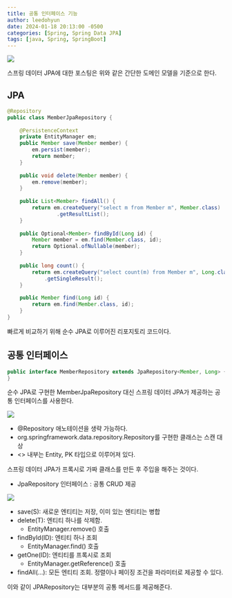 ```yaml
---
title: 공통 인터페이스 기능
author: leedohyun
date: 2024-01-18 20:13:00 -0500
categories: [Spring, Spring Data JPA]
tags: [java, Spring, SpringBoot]
---
```


 ![](https://blog.kakaocdn.net/dn/bXiQln/btsFcDYFumD/Y4BDnSHlVFu5qjdfkBlCCK/img.png)

스프링 데이터 JPA에 대한 포스팅은 위와 같은 간단한 도메인 모델을 기준으로 한다.

## JPA

```java
@Repository  
public class MemberJpaRepository {  
  
	@PersistenceContext  
	private EntityManager em;  
	public Member save(Member member) {  
		em.persist(member);  
		return member;  
	}  
	
	public void delete(Member member) {  
		em.remove(member);  
	}  
	
	public List<Member> findAll() {  
		return em.createQuery("select m from Member m", Member.class)  
				.getResultList();  
	}  
	
	public Optional<Member> findById(Long id) {  
		Member member = em.find(Member.class, id);  
		return Optional.ofNullable(member);  
	}  
	
	public long count() {  
		return em.createQuery("select count(m) from Member m", Long.class)  
			.getSingleResult();  
	}  
	
	public Member find(Long id) {  
		return em.find(Member.class, id);  
	}  
}
```

빠르게 비교하기 위해 순수 JPA로 이루어진 리포지토리 코드이다.

## 공통 인터페이스

```java
public interface MemberRepository extends JpaRepository<Member, Long> {
}
```

순수 JPA로 구현한 MemberJpaRepository 대신 스프링 데이터 JPA가 제공하는 공통 인터페이스를 사용한다.

![](https://blog.kakaocdn.net/dn/tXvXQ/btsFdY9bmT6/M2NkGAsHzCxpAFikkjaYk0/img.png)

- @Repository 애노테이션을 생략 가능하다.
- org.springframework.data.repository.Repository를 구현한 클래스는 스캔 대상
- <> 내부는 Entity, PK 타입으로 이루어져 있다.

스프링 데이터 JPA가 프록시로 가짜 클래스를 만든 후 주입을 해주는 것이다.

- JpaRepository 인터페이스 : 공통 CRUD 제공

![](https://blog.kakaocdn.net/dn/cneXXy/btsFaO08nsH/6OwaOTaKt0MiuV9h8mkyKK/img.png)

- save(S): 새로운 엔티티는 저장, 이미 있는 엔티티는 병합
- delete(T): 엔티티 하나를 삭제함.
	- EntityManager.remove() 호출
- findById(ID): 엔티티 하나 조회
	- EntityManager.find() 호출
- getOne(ID): 엔티티를 프록시로 조회
	- EntityManager.getReference() 호출
- findAll(...): 모든 엔티티 조회. 정렬이나 페이징 조건을 파라미터로 제공할 수 있다.

이와 같이 JPARepository는 대부분의 공통 메서드를 제공해준다.   